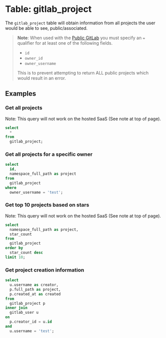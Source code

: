 # Table: gitlab_project

The `gitlab_project` table will obtain information from all projects the user would be able to see, public/associated.

> **Note**: When used with the [Public GitLab](https://gitlab.com) you must specify an `=` qualifier for at least one of the following fields.
> - `id`
> - `owner_id`
> - `owner_username`
>
> This is to prevent attempting to return ALL public projects which would result in an error.

## Examples

### Get all projects

Note: This query will not work on the hosted SaaS (See note at top of page).

```sql
select
  *
from
  gitlab_project;
```

### Get all projects for a specific owner

```sql
select
  id,
  namespace_full_path as project
from
  gitlab_project
where
  owner_username = 'test';
```

### Get top 10 projects based on stars

Note: This query will not work on the hosted SaaS (See note at top of page).

```sql
select
  namespace_full_path as project,
  star_count
from
  gitlab_project
order by
  star_count desc
limit 10;  
```

### Get project creation information

```sql
select
  u.username as creator,
  p.full_path as project,
  p.created_at as created
from
  gitlab_project p
inner join
  gitlab_user u
on 
  p.creator_id = u.id
and
  u.username = 'test';
```